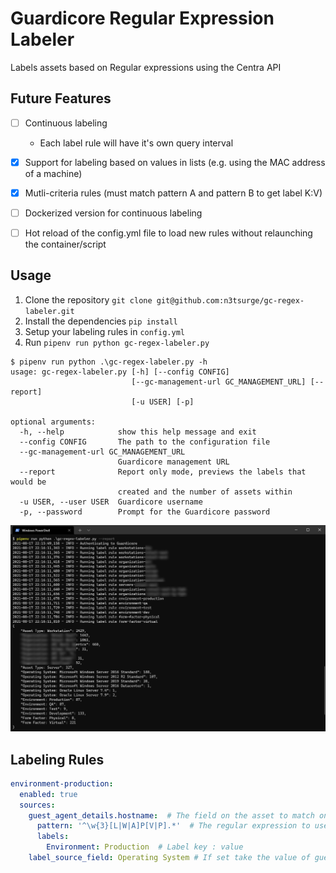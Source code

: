 ﻿# Guardicore Regular Expression Labeler

Labels assets based on Regular expressions using the Centra API

## Future Features

- [ ] Continuous labeling
  - Each label rule will have it's own query interval
- [x] Support for labeling based on values in lists (e.g. using the MAC address of a machine)
- [x] Mutli-criteria rules (must match pattern A and pattern B to get label K:V)
- [ ] Dockerized version for continuous labeling
- [ ] Hot reload of the config.yml file to load new rules without relaunching the container/script


## Usage

1. Clone the repository `git clone git@github.com:n3tsurge/gc-regex-labeler.git`
2. Install the dependencies `pip install`
3. Setup your labeling rules in `config.yml`
4. Run `pipenv run python gc-regex-labeler.py`

```text
$ pipenv run python .\gc-regex-labeler.py -h
usage: gc-regex-labeler.py [-h] [--config CONFIG]
                           [--gc-management-url GC_MANAGEMENT_URL] [--report]
                           [-u USER] [-p]

optional arguments:
  -h, --help            show this help message and exit
  --config CONFIG       The path to the configuration file
  --gc-management-url GC_MANAGEMENT_URL
                        Guardicore management URL
  --report              Report only mode, previews the labels that would be
                        created and the number of assets within
  -u USER, --user USER  Guardicore username
  -p, --password        Prompt for the Guardicore password
```

![example.png](example.png)

## Labeling Rules

```yaml
environment-production:
  enabled: true
  sources:
    guest_agent_details.hostname:  # The field on the asset to match on
      pattern: '^\w{3}[L|W|A]P[V|P].*'  # The regular expression to use
      labels:
        Environment: Production  # Label key : value
    label_source_field: Operating System # If set take the value of guest_agent_details.hostname and set it to the Operating System label key
```
